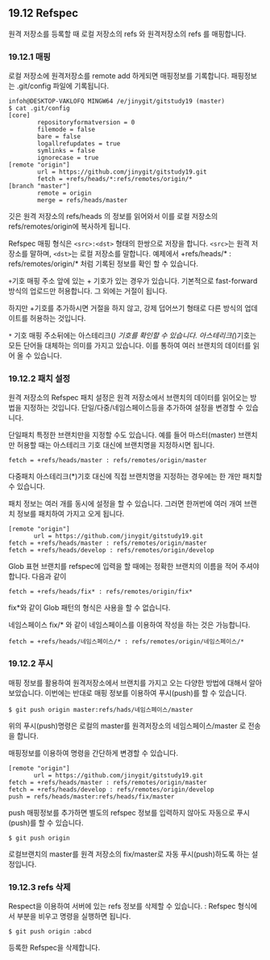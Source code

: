 ## 19.12 Refspec
원격 저장소를 등록할 때 로컬 저장소의 refs 와 원격저장소의 refs 를 매핑합니다.

### 19.12.1 매핑
로컬 저장소에 원격저장소를 remote add 하게되면 매핑정보를 기록합니다. 패핑정보는 .git/config 파일에 기록됩니다.

```
infoh@DESKTOP-VAKLOFQ MINGW64 /e/jinygit/gitstudy19 (master)
$ cat .git/config
[core]
        repositoryformatversion = 0
        filemode = false
        bare = false
        logallrefupdates = true
        symlinks = false
        ignorecase = true
[remote "origin"]
        url = https://github.com/jinygit/gitstudy19.git
        fetch = +refs/heads/*:refs/remotes/origin/*
[branch "master"]
        remote = origin
        merge = refs/heads/master
```

깃은 원격 저장소의 refs/heads 의 정보를 읽어와서 이를 로컬 저장소의 refs/remotes/origin에 복사하게 됩니다. 

Refspec 매핑 형식은 `<src>:<dst>` 형태의 한쌍으로 저장을 합니다. `<src>`는 원격 저장소를 말하며, `<dst>`는 로컬 저장소를 말합니다. 예제에서 +refs/heads/* : refs/remotes/origin/* 처럼 기록된 정보를 확인 할 수 있습니다.

`+`기호
매핑 주소 앞에 있는 + 기호가 있는 경우가 있습니다. 기본적으로 fast-forward 방식의 업로드만 허용합니다. 그 외에는 거절이 됩니다.

하지만 +기호를 추가하시면 거절을 하지 않고, 강제 덥어쓰기 형태로 다른 방식의 업데이트를 허용하는 것입니다.

`*` 기호
매핑 주소뒤에는 아스테리크(*) 기호를 확인할 수 있습니다. 아스테리크(*)기호는 모든 단어들 대체하는 의미를 가지고 있습니다. 이를 통하여 여러 브랜치의 데이터를 읽어 올 수 있습니다.

### 19.12.2 패치 설정
원격 저장소의 Refspec 패치 설정은 원격 저장소에서 브랜치의 데이터를 읽어오는 방법을 지정하는 것입니다. 단일/다중/네임스페이스등을 추가하여 설정을 변경할 수 있습니다.

단일패치
특정한 브랜치만을 지정할 수도 있습니다. 예를 들어 마스터(master) 브랜치만 허용할 때는 아스테리크 기호 대신에 브랜치명을 지정하시면 됩니다.
```
fetch = +refs/heads/master : refs/remotes/origin/master
```

다중패치
아스테리크(*)기호 대신에 직접 브랜치명을 지정하는 경우에는 한 개만 패치할 수 있습니다. 

패치 정보는 여러 개를 동시에 설정을 할 수 있습니다. 그러면 한꺼번에 여러 개여 브랜치 정보를 패치하여 가지고 오게 됩니다.
```
[remote "origin"]
       url = https://github.com/jinygit/gitstudy19.git
fetch = +refs/heads/master : refs/remotes/origin/master
fetch = +refs/heads/develop : refs/remotes/origin/develop
```
Glob 표현
브랜치를 refspec에 입력을 할 때에는 정확한 브랜치의 이름을 적어 주셔야 합니다. 다음과 같이 
```
fetch = +refs/heads/fix* : refs/remotes/origin/fix*
```
fix*와 같이 Glob 패턴의 형식은 사용을 할 수 없습니다.

네임스페이스
fix/* 와 같이 네임스페이스를 이용하여 작성을 하는 것은 가능합니다.
```
fetch = +refs/heads/네임스페이스/* : refs/remotes/origin/네임스페이스/*
```
### 19.12.2 푸시
매핑 정보를 활용하여 원격저장소에서 브랜치를 가지고 오는 다양한 방법에 대해서 알아 보았습니다. 이번에는 반대로 매핑 정보를 이용하여 푸시(push)를 할 수 있습니다.

```
$ git push origin master:refs/hads/네임스페이스/master
```

위의 푸시(push)명령은 로컬의 master를 원격저장소의 네임스페이스/master 로 전송을 합니다.

매핑정보를 이용하여 명령을 간단하게 변경할 수 있습니다. 

```
[remote "origin"]
       url = https://github.com/jinygit/gitstudy19.git
fetch = +refs/heads/master : refs/remotes/origin/master
fetch = +refs/heads/develop : refs/remotes/origin/develop
push = refs/heads/master:refs/heads/fix/master
```

push 매핑정보를 추가하면 별도의 refspec 정보를 입력하지 않아도 자동으로 푸시(push)를 할 수 있습니다.

```
$ git push origin
```

로컬브랜치의 master를 원격 저장소의 fix/master로 자동 푸시(push)하도록 하는 설정입니다.


### 19.12.3 refs 삭제
Respect을 이용하여 서버에 있는 refs 정보를 삭제할 수 있습니다. <src>:<dst> Refspec 형식에서 <src> 부분을 비우고 명령을 실행하면 됩니다.

```
$ git push origin :abcd
```

등록한 Refspec을 삭제합니다.